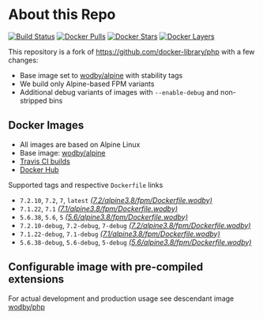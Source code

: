 # About this Repo

[![Build Status](https://travis-ci.org/wodby/base-php.svg?branch=master)](https://travis-ci.org/wodby/base-php)
[![Docker Pulls](https://img.shields.io/docker/pulls/wodby/base-php.svg)](https://hub.docker.com/r/wodby/base-php)
[![Docker Stars](https://img.shields.io/docker/stars/wodby/base-php.svg)](https://hub.docker.com/r/wodby/base-php)
[![Docker Layers](https://images.microbadger.com/badges/image/wodby/base-php.svg)](https://microbadger.com/images/wodby/base-php)

This repository is a fork of https://github.com/docker-library/php with a few changes:

* Base image set to [wodby/alpine](https://github.com/wodby/alpine) with stability tags
* We build only Alpine-based FPM variants
* Additional debug variants of images with `--enable-debug` and non-stripped bins

## Docker Images

* All images are based on Alpine Linux
* Base image: [wodby/alpine](https://github.com/wodby/alpine)
* [Travis CI builds](https://travis-ci.org/wodby/base-php) 
* [Docker Hub](https://hub.docker.com/r/wodby/base-php)

Supported tags and respective `Dockerfile` links

* `7.2.10`, `7.2`, `7`, `latest` [_(7.2/alpine3.8/fpm/Dockerfile.wodby)_]
* `7.1.22`, `7.1` [_(7.1/alpine3.8/fpm/Dockerfile.wodby)_]
* `5.6.38`, `5.6`, `5` [_(5.6/alpine3.8/fpm/Dockerfile.wodby)_]
* `7.2.10-debug`, `7.2-debug`, `7-debug` [_(7.2/alpine3.8/fpm/Dockerfile.wodby)_]
* `7.1.22-debug`, `7.1-debug` [_(7.1/alpine3.8/fpm/Dockerfile.wodby)_]
* `5.6.38-debug`, `5.6-debug`, `5-debug` [_(5.6/alpine3.8/fpm/Dockerfile.wodby)_]

## Configurable image with pre-compiled extensions

For actual development and production usage see descendant image [wodby/php](https://github.com/wodby/php)

[_(7.2/alpine3.8/fpm/Dockerfile.wodby)_]: https://github.com/wodby/base-php/tree/master/7.2/alpine3.8/fpm/Dockerfile.wodby
[_(7.1/alpine3.8/fpm/Dockerfile.wodby)_]: https://github.com/wodby/base-php/tree/master/7.1/alpine3.8/fpm/Dockerfile.wodby
[_(5.6/alpine3.8/fpm/Dockerfile.wodby)_]: https://github.com/wodby/base-php/tree/master/5.6/alpine3.8/fpm/Dockerfile.wodby
[_(5.3/alpine3.4/fpm/Dockerfile.wodby)_]: https://github.com/wodby/base-php/tree/master/5.3/alpine3.4/fpm/Dockerfile.wodby
